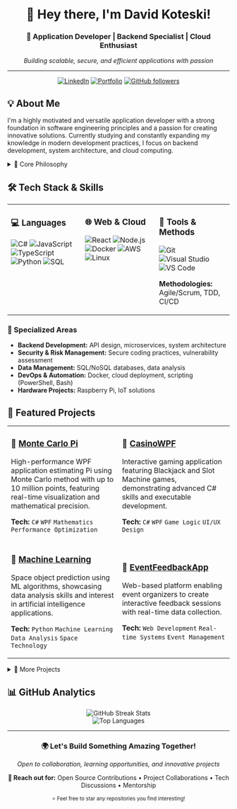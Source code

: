 <div align="center">
  
# 👋 Hey there, I'm David Koteski!

### 🚀 Application Developer | Backend Specialist | Cloud Enthusiast

*Building scalable, secure, and efficient applications with passion*

---

[![LinkedIn](https://img.shields.io/badge/LinkedIn-%230077B5.svg?style=for-the-badge&logo=linkedin&logoColor=white)](https://www.linkedin.com/in/david-koteski-22534128b/)
[![Portfolio](https://img.shields.io/badge/Portfolio-%23000000.svg?style=for-the-badge&logo=firefox&logoColor=white)](https://seakyy.github.io/)
[![GitHub followers](https://img.shields.io/github/followers/seakyy?style=for-the-badge&logo=github)](https://github.com/seakyy)

</div>

## 💡 About Me

I'm a highly motivated and versatile application developer with a strong foundation in software engineering principles and a passion for creating innovative solutions. Currently studying and constantly expanding my knowledge in modern development practices, I focus on backend development, system architecture, and cloud computing.

<details>
<summary>🎯 Core Philosophy</summary>

> **"Always learning, always improving."**
> 
> I believe in continuous growth, embracing new technologies, and building solutions that make a real impact.

</details>

## 🛠️ Tech Stack & Skills

<table>
<tr>
<td valign="top" width="33%">

### 💻 Languages
![C#](https://img.shields.io/badge/C%23-%23239120.svg?style=for-the-badge&logo=c-sharp&logoColor=white)
![JavaScript](https://img.shields.io/badge/JavaScript-%23F7DF1E.svg?style=for-the-badge&logo=javascript&logoColor=black)
![TypeScript](https://img.shields.io/badge/TypeScript-%23007ACC.svg?style=for-the-badge&logo=typescript&logoColor=white)
![Python](https://img.shields.io/badge/Python-3670A0?style=for-the-badge&logo=python&logoColor=ffdd54)
![SQL](https://img.shields.io/badge/SQL-%2300f.svg?style=for-the-badge&logo=mysql&logoColor=white)

</td>
<td valign="top" width="33%">

### 🌐 Web & Cloud
![React](https://img.shields.io/badge/React-%2320232a.svg?style=for-the-badge&logo=react&logoColor=%2361DAFB)
![Node.js](https://img.shields.io/badge/Node.js-6DA55F?style=for-the-badge&logo=node.js&logoColor=white)
![Docker](https://img.shields.io/badge/Docker-%230db7ed.svg?style=for-the-badge&logo=docker&logoColor=white)
![AWS](https://img.shields.io/badge/AWS-%23FF9900.svg?style=for-the-badge&logo=amazon-aws&logoColor=white)
![Linux](https://img.shields.io/badge/Linux-FCC624?style=for-the-badge&logo=linux&logoColor=black)

</td>
<td valign="top" width="33%">

### 🔧 Tools & Methods
![Git](https://img.shields.io/badge/Git-fc6d26?style=for-the-badge&logo=git&logoColor=white)
![Visual Studio](https://img.shields.io/badge/Visual%20Studio-5C2D91.svg?style=for-the-badge&logo=visual-studio&logoColor=white)
![VS Code](https://img.shields.io/badge/VS%20Code-0078d4.svg?style=for-the-badge&logo=visual-studio-code&logoColor=white)

**Methodologies:** Agile/Scrum, TDD, CI/CD

</td>
</tr>
</table>

### 🎯 Specialized Areas
- **Backend Development:** API design, microservices, system architecture
- **Security & Risk Management:** Secure coding practices, vulnerability assessment
- **Data Management:** SQL/NoSQL databases, data analysis
- **DevOps & Automation:** Docker, cloud deployment, scripting (PowerShell, Bash)
- **Hardware Projects:** Raspberry Pi, IoT solutions

## 🌟 Featured Projects

<table>
<tr>
<td width="50%">

### 🎲 [Monte Carlo Pi](https://github.com/seakyy/Monte-Carlo-Pi)
High-performance WPF application estimating Pi using Monte Carlo method with up to 10 million points, featuring real-time visualization and mathematical precision.

**Tech:** `C#` `WPF` `Mathematics` `Performance Optimization`

</td>
<td width="50%">

### 🎰 [CasinoWPF](https://github.com/seakyy/CasinoWPF)
Interactive gaming application featuring Blackjack and Slot Machine games, demonstrating advanced C# skills and executable development.

**Tech:** `C#` `WPF` `Game Logic` `UI/UX Design`

</td>
</tr>
<tr>
<td width="50%">

### 🤖 [Machine Learning](https://github.com/seakyy/Machine-Learning)
Space object prediction using ML algorithms, showcasing data analysis skills and interest in artificial intelligence applications.

**Tech:** `Python` `Machine Learning` `Data Analysis` `Space Technology`

</td>
<td width="50%">

### 📝 [EventFeedbackApp](https://github.com/seakyy/EventFeedbackApp)
Web-based platform enabling event organizers to create interactive feedback sessions with real-time data collection.

**Tech:** `Web Development` `Real-time Systems` `Event Management`

</td>
</tr>
</table>

<details>
<summary>🔗 More Projects</summary>

### 🥧 [Raspberry Pi Projects](https://github.com/seakyy/Raspberry-Pi)
Comprehensive exploration of Raspberry Pi 5 setup, Apache installation, and web hosting, demonstrating Linux administration and hardware integration skills.

</details>

## 📊 GitHub Analytics

<div align="center">

<img src="https://streak-stats.demolab.com?user=seakyy&theme=github-dark-blue&hide_border=true&border_radius=10" alt="GitHub Streak Stats" />

<br/>

<img src="https://github-readme-stats.vercel.app/api/top-langs/?username=seakyy&layout=compact&theme=github_dark&hide_border=true&border_radius=10" alt="Top Languages" />

</div>

---

<div align="center">

### 🌍 Let's Build Something Amazing Together!

*Open to collaboration, learning opportunities, and innovative projects*

**📧 Reach out for:** Open Source Contributions • Project Collaborations • Tech Discussions • Mentorship

<sub>⭐ Feel free to star any repositories you find interesting!</sub>

</div>
